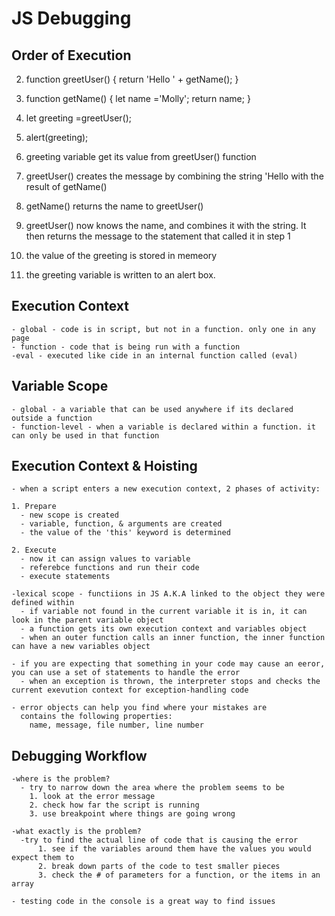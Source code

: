 # JS Debugging

 ## Order of Execution

  2. function greetUser() {
     return 'Hello ' + getName();
   }
  3. function getName() {
     let name ='Molly';
     return name;
   }
  1.  let greeting =greetUser();
  4.  alert(greeting);

  1. greeting variable get its value from greetUser() function
  2. greetUser() creates the message by combining the string 'Hello with the result of getName()
  3. getName() returns the name to greetUser()
  2. greetUser() now knows the name, and combines it with the string. It then returns the message to the statement that called it in step 1
  1. the value of the greeting is stored in memeory
  4. the greeting variable is written to an alert box.

  ## Execution Context
    - global - code is in script, but not in a function. only one in any page
    - function - code that is being run with a function
    -eval - executed like cide in an internal function called (eval)

  ## Variable Scope
    - global - a variable that can be used anywhere if its declared outside a function
    - function-level - when a variable is declared within a function. it can only be used in that function

  ## Execution Context & Hoisting
    - when a script enters a new execution context, 2 phases of activity:

    1. Prepare
      - new scope is created
      - variable, function, & arguments are created
      - the value of the 'this' keyword is determined

    2. Execute
      - now it can assign values to variable
      - referebce functions and run their code
      - execute statements
  
    -lexical scope - functiions in JS A.K.A linked to the object they were defined within
      - if variable not found in the current variable it is in, it can look in the parent variable object
      - a function gets its own execution context and variables object
      - when an outer function calls an inner function, the inner function can have a new variables object
    
    - if you are expecting that something in your code may cause an eeror, you can use a set of statements to handle the error
      - when an exception is thrown, the interpreter stops and checks the current exevution context for exception-handling code

    - error objects can help you find where your mistakes are
      contains the following properties:
        name, message, file number, line number

  ## Debugging Workflow

    -where is the problem?
      - try to narrow down the area where the problem seems to be 
        1. look at the error message 
        2. check how far the script is running
        3. use breakpoint where things are going wrong
    
    -what exactly is the problem?
      -try to find the actual line of code that is causing the error
          1. see if the variables around them have the values you would expect them to
          2. break down parts of the code to test smaller pieces
          3. check the # of parameters for a function, or the items in an array

    - testing code in the console is a great way to find issues